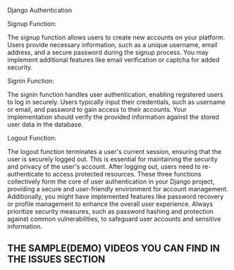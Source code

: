 Django Authentication



Signup Function:

The signup function allows users to create new accounts on your platform. Users provide necessary information, such as a unique username, email address, and a secure password during the signup process. You may implement additional features like email verification or captcha for added security.

Signin Function:

The signin function handles user authentication, enabling registered users to log in securely. Users typically input their credentials, such as username or email, and password to gain access to their accounts. Your implementation should verify the provided information against the stored user data in the database.

Logout Function:

The logout function terminates a user's current session, ensuring that the user is securely logged out. This is essential for maintaining the security and privacy of the user's account. After logging out, users need to re-authenticate to access protected resources. These three functions collectively form the core of user authentication in your Django project, providing a secure and user-friendly environment for account management. Additionally, you might have implemented features like password recovery or profile management to enhance the overall user experience. Always prioritize security measures, such as password hashing and protection against common vulnerabilities, to safeguard user accounts and sensitive information.


<h2>THE SAMPLE(DEMO) VIDEOS YOU CAN FIND IN THE ISSUES SECTION</h2>